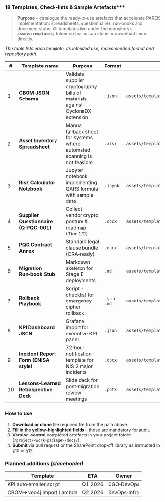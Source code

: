 ### 18  Templates, Check‑lists & Sample Artefacts***


> **Purpose** – catalogue the ready‑to‑use artefacts that accelerate PAREK implementation: spreadsheets, questionnaires, run‑books and document stubs.  All templates live under the repository’s **`assets/templates/`** folder so teams can clone or download them directly.

_The table lists each template, its intended use, recommended format and repository path._

| # | Template name | Purpose | Format | Repo path |
|---|---------------|---------|--------|-----------|
| 1 | **CBOM JSON Schema** | Validate supplier cryptography bills of materials against CycloneDX extension | `.json` | `assets/templates/cbom-schema/pqcbom-1.6.json` |
| 2 | **Asset Inventory Spreadsheet** | Manual fallback sheet for systems where automated scanning is not feasible | `.xlsx` | `assets/templates/inventory/inventory‑baseline.xlsx` |
| 3 | **Risk Calculator Notebook** | Jupyter notebook implementing QARS formula with sample data | `.ipynb` | `assets/templates/risk/qars_calc.ipynb` |
| 4 | **Supplier Questionnaire (Q‑PQC‑001)** | Collect vendor crypto posture & roadmap (Tier 1/2) | `.docx` | `assets/templates/supplier/q‑pqc‑001.docx` |
| 5 | **PQC Contract Annex** | Standard legal clause bundle (CRA‑ready) | `.docx` | `assets/templates/contracts/pqc‑annex.docx` |
| 6 | **Migration Run‑book Stub** | Markdown skeleton for Stage E deployments | `.md` | `assets/templates/execution/migration_runbook.md` |
| 7 | **Rollback Playbook** | Script + checklist for emergency cipher rollback | `.sh` + `.md` | `assets/templates/execution/rollback/` |
| 8 | **KPI Dashboard JSON** | Grafana import for executive KPI panel | `.json` | `assets/templates/kpi/kpi_dashboard.json` |
| 9 | **Incident Report Form (ENISA style)** | 72‑hour notification template for NIS 2 major incidents | `.docx` | `assets/templates/incidents/nis2_incident_form.docx` |
|10 | **Lessons‑Learned Retrospective Deck** | Slide deck for post‑migration review meetings | `.pptx` | `assets/templates/lessons/retro_template.pptx` |


### How to use
1. **Download or clone** the required file from the path above.
2. **Fill in the yellow‑highlighted fields** – those are mandatory for audit.
3. **Version‑control** completed artefacts in your project folder (`/project/<work‑package>/docs/`).
4. **Submit** via pull request or the SharePoint drop‑off library as instructed in §10 or §12.


### Planned additions *(placeholder)*
| Template | ETA | Owner |
|----------|-----|-------|
| KPI auto‑emailer script | Q1 2026 | CGO‑DevOps |
| CBOM→Neo4j import Lambda | Q2 2026 | DevOps‑Infra |
